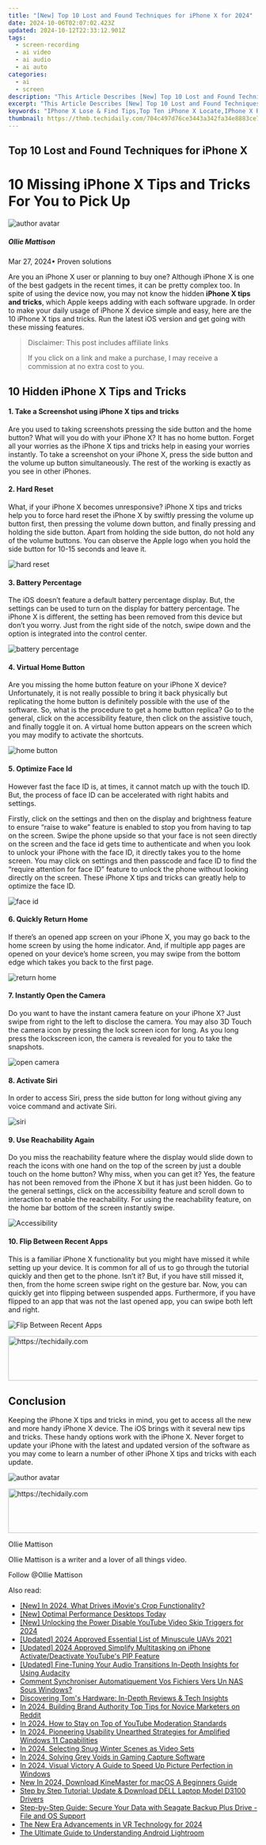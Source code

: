 ```yaml
---
title: "[New] Top 10 Lost and Found Techniques for iPhone X for 2024"
date: 2024-10-06T02:07:02.423Z
updated: 2024-10-12T22:33:12.901Z
tags: 
  - screen-recording
  - ai video
  - ai audio
  - ai auto
categories: 
  - ai
  - screen
description: "This Article Describes [New] Top 10 Lost and Found Techniques for iPhone X for 2024"
excerpt: "This Article Describes [New] Top 10 Lost and Found Techniques for iPhone X for 2024"
keywords: "IPhone X Lose & Find Tips,Top Ten iPhone X Locate,IPhone X Retrieval Secrets,Lose iPhone X Help Guide,IPhone X Finding Methods,IPhone X Recovery Strategies,Apple's Lost Phone Techniques"
thumbnail: https://thmb.techidaily.com/704c497d76ce3443a342fa34e8883ce74ed2e3eea338695faa58de9221c96a80.jpg
---
```


## Top 10 Lost and Found Techniques for iPhone X

# 10 Missing iPhone X Tips and Tricks For You to Pick Up

![author avatar](https://images.wondershare.com/filmora/article-images/ollie-mattison.jpg)

##### Ollie Mattison

 Mar 27, 2024• Proven solutions

Are you an iPhone X user or planning to buy one? Although iPhone X is one of the best gadgets in the recent times, it can be pretty complex too. In spite of using the device now, you may not know the hidden **iPhone X tips and tricks**, which Apple keeps adding with each software upgrade. In order to make your daily usage of iPhone X device simple and easy, here are the 10 iPhone X tips and tricks. Run the latest iOS version and get going with these missing features.

>  Disclaimer: This post includes affiliate links
>
>  If you click on a link and make a purchase, I may receive a commission at no extra cost to you.
>

## 10 Hidden iPhone X Tips and Tricks

#### 1\. Take a Screenshot using iPhone X tips and tricks

Are you used to taking screenshots pressing the side button and the home button? What will you do with your iPhone X? It has no home button. Forget all your worries as the iPhone X tips and tricks help in easing your worries instantly. To take a screenshot on your iPhone X, press the side button and the volume up button simultaneously. The rest of the working is exactly as you see in other iPhones.

#### 2\. Hard Reset

What, if your iPhone X becomes unresponsive? iPhone X tips and tricks help you to force hard reset the iPhone X by swiftly pressing the volume up button first, then pressing the volume down button, and finally pressing and holding the side button. Apart from holding the side button, do not hold any of the volume buttons. You can observe the Apple logo when you hold the side button for 10-15 seconds and leave it.

![hard reset](https://images.wondershare.com/filmora/article-images/iPhone-X-Hard-Reset-Buttons-min.png)

#### 3\. Battery Percentage

The iOS doesn’t feature a default battery percentage display. But, the settings can be used to turn on the display for battery percentage. The iPhone X is different, the setting has been removed from this device but don’t you worry. Just from the right side of the notch, swipe down and the option is integrated into the control center.

![battery percentage](https://images.wondershare.com/filmora/article-images/iOS_battery_percentage.jpg)

#### 4\. Virtual Home Button

Are you missing the home button feature on your iPhone X device? Unfortunately, it is not really possible to bring it back physically but replicating the home button is definitely possible with the use of the software. So, what is the procedure to get a home button replica? Go to the general, click on the accessibility feature, then click on the assistive touch, and finally toggle it on. A virtual home button appears on the screen which you may modify to activate the shortcuts.

![home button](https://images.wondershare.com/filmora/article-images/iphone-home-button.jpg)

#### 5\. Optimize Face Id

However fast the face ID is, at times, it cannot match up with the touch ID. But, the process of face ID can be accelerated with right habits and settings.

Firstly, click on the settings and then on the display and brightness feature to ensure “raise to wake” feature is enabled to stop you from having to tap on the screen. Swipe the phone upside so that your face is not seen directly on the screen and the face id gets time to authenticate and when you look to unlock your iPhone with the face ID, it directly takes you to the home screen. You may click on settings and then passcode and face ID to find the “require attention for face ID” feature to unlock the phone without looking directly on the screen. These iPhone X tips and tricks can greatly help to optimize the face ID.

![face id](https://images.wondershare.com/filmora/article-images/settings-face-id2.jpg)

#### 6\. Quickly Return Home

If there’s an opened app screen on your iPhone X, you may go back to the home screen by using the home indicator. And, if multiple app pages are opened on your device’s home screen, you may swipe from the bottom edge which takes you back to the first page.

![return home](https://images.wondershare.com/filmora/article-images/home-indicator-iphone-x.jpg)

#### 7\. Instantly Open the Camera

Do you want to have the instant camera feature on your iPhone X? Just swipe from right to the left to disclose the camera. You may also 3D Touch the camera icon by pressing the lock screen icon for long. As you long press the lockscreen icon, the camera is revealed for you to take the snapshots.

![open camera](https://images.wondershare.com/filmora/article-images/iphone-x-open-camera.jpg)

#### 8\. Activate Siri

In order to access Siri, press the side button for long without giving any voice command and activate Siri.

![siri](https://images.wondershare.com/filmora/article-images/siri.jpg)

#### 9\. Use Reachability Again

Do you miss the reachability feature where the display would slide down to reach the icons with one hand on the top of the screen by just a double touch on the home button? Why miss, when you can get it? Yes, the feature has not been removed from the iPhone X but it has just been hidden. Go to the general settings, click on the accessibility feature and scroll down to interaction to enable the reachability. For using the reachability feature, on the home bar bottom of the screen instantly swipe.

![Accessibility](https://images.wondershare.com/filmora/article-images/Accessibility.png)

#### 10\. Flip Between Recent Apps

This is a familiar iPhone X functionality but you might have missed it while setting up your device. It is common for all of us to go through the tutorial quickly and then get to the phone. Isn’t it? But, if you have still missed it, then, from the home screen swipe right on the gesture bar. Now, you can quickly get into flipping between suspended apps. Furthermore, if you have flipped to an app that was not the last opened app, you can swipe both left and right.

![Flip Between Recent Apps](https://images.wondershare.com/filmora/article-images/iphone-x-multitasking.jpg)

<!-- affiliate ads begin -->
<a href="https://unicoeye.pxf.io/c/5597632/2148775/18498" target="_top" id="2148775">
  <img src="//a.impactradius-go.com/display-ad/18498-2148775" border="0" alt="https://techidaily.com" width="728" height="90"/>
</a>
<img height="0" width="0" src="https://unicoeye.pxf.io/i/5597632/2148775/18498" style="position:absolute;visibility:hidden;" border="0" />
<!-- affiliate ads end -->

## Conclusion

Keeping the iPhone X tips and tricks in mind, you get to access all the new and more handy iPhone X device. The iOS brings with it several new tips and tricks. These handy options work with the iPhone X. Never forget to update your iPhone with the latest and updated version of the software as you may come to learn a number of other iPhone X tips and tricks with each update.

![author avatar](https://images.wondershare.com/filmora/article-images/ollie-mattison.jpg)

<!-- affiliate ads begin -->
<a href="https://appsumo.8odi.net/c/5597632/2100534/7443" target="_top" id="2100534">
  <img src="//a.impactradius-go.com/display-ad/7443-2100534" border="0" alt="https://techidaily.com" width="728" height="90"/>
</a>
<img height="0" width="0" src="https://appsumo.8odi.net/i/5597632/2100534/7443" style="position:absolute;visibility:hidden;" border="0" />
<!-- affiliate ads end -->

Ollie Mattison

Ollie Mattison is a writer and a lover of all things video.

Follow @Ollie Mattison


<ins class="adsbygoogle"
     style="display:block"
     data-ad-format="autorelaxed"
     data-ad-client="ca-pub-7571918770474297"
     data-ad-slot="1223367746"></ins>



<ins class="adsbygoogle"
     style="display:block"
     data-ad-client="ca-pub-7571918770474297"
     data-ad-slot="8358498916"
     data-ad-format="auto"
     data-full-width-responsive="true"></ins>


<span class="atpl-alsoreadstyle">Also read:</span>
<div><ul>
<li><a href="https://article-tips.techidaily.com/new-in-2024-what-drives-imovies-crop-functionality/"><u>[New] In 2024, What Drives iMovie's Crop Functionality?</u></a></li>
<li><a href="https://article-files.techidaily.com/new-optimal-performance-desktops-today/"><u>[New] Optimal Performance Desktops Today</u></a></li>
<li><a href="https://article-tips.techidaily.com/new-unlocking-the-power-disable-youtube-video-skip-triggers-for-2024/"><u>[New] Unlocking the Power Disable YouTube Video Skip Triggers for 2024</u></a></li>
<li><a href="https://article-tips.techidaily.com/updated-2024-approved-essential-list-of-minuscule-uavs-2021/"><u>[Updated] 2024 Approved Essential List of Minuscule UAVs 2021</u></a></li>
<li><a href="https://article-tips.techidaily.com/updated-2024-approved-simplify-multitasking-on-iphone-activatedeactivate-youtubes-pip-feature/"><u>[Updated] 2024 Approved Simplify Multitasking on iPhone Activate/Deactivate YouTube's PIP Feature</u></a></li>
<li><a href="https://article-tips.techidaily.com/updated-fine-tuning-your-audio-transitions-in-depth-insights-for-using-audacity/"><u>[Updated] Fine-Tuning Your Audio Transitions In-Depth Insights for Using Audacity</u></a></li>
<li><a href="https://win-brilliant.techidaily.com/comment-synchroniser-automatiquement-vos-fichiers-vers-un-nas-sous-windows/"><u>Comment Synchroniser Automatiquement Vos Fichiers Vers Un NAS Sous Windows?</u></a></li>
<li><a href="https://article-tips.techidaily.com/discovering-toms-hardware-in-depth-reviews-and-tech-insights/"><u>Discovering Tom's Hardware: In-Depth Reviews & Tech Insights</u></a></li>
<li><a href="https://extra-hints.techidaily.com/in-2024-building-brand-authority-top-tips-for-novice-marketers-on-reddit/"><u>In 2024, Building Brand Authority Top Tips for Novice Marketers on Reddit</u></a></li>
<li><a href="https://youtube-blog.techidaily.com/24-how-to-stay-on-top-of-youtube-moderation-standards/"><u>In 2024, How to Stay on Top of YouTube Moderation Standards</u></a></li>
<li><a href="https://article-tips.techidaily.com/in-2024-pioneering-usability-unearthed-strategies-for-amplified-windows-11-capabilities/"><u>In 2024, Pioneering Usability Unearthed Strategies for Amplified Windows 11 Capabilities</u></a></li>
<li><a href="https://youtube-stream.techidaily.com/in-2024-selecting-snug-winter-scenes-as-video-sets/"><u>In 2024, Selecting Snug Winter Scenes as Video Sets</u></a></li>
<li><a href="https://desktop-recording.techidaily.com/in-2024-solving-grey-voids-in-gaming-capture-software/"><u>In 2024, Solving Grey Voids in Gaming Capture Software</u></a></li>
<li><a href="https://article-tips.techidaily.com/in-2024-visual-victory-a-guide-to-speed-up-picture-perfection-in-windows/"><u>In 2024, Visual Victory A Guide to Speed Up Picture Perfection in Windows</u></a></li>
<li><a href="https://ai-video-tools.techidaily.com/new-in-2024-download-kinemaster-for-macos-a-beginners-guide/"><u>New In 2024, Download KineMaster for macOS A Beginners Guide</u></a></li>
<li><a href="https://hardware-help.techidaily.com/step-by-step-tutorial-update-and-download-dell-laptop-model-d3100-drivers/"><u>Step by Step Tutorial: Update & Download DELL Laptop Model D3100 Drivers</u></a></li>
<li><a href="https://discover-excellent.techidaily.com/step-by-step-guide-secure-your-data-with-seagate-backup-plus-drive-file-and-os-support/"><u>Step-by-Step Guide: Secure Your Data with Seagate Backup Plus Drive - File and OS Support</u></a></li>
<li><a href="https://some-approaches.techidaily.com/the-new-era-advancements-in-vr-technology-for-2024/"><u>The New Era Advancements in VR Technology for 2024</u></a></li>
<li><a href="https://article-tips.techidaily.com/the-ultimate-guide-to-understanding-android-lightroom/"><u>The Ultimate Guide to Understanding Android Lightroom</u></a></li>
</ul></div>

